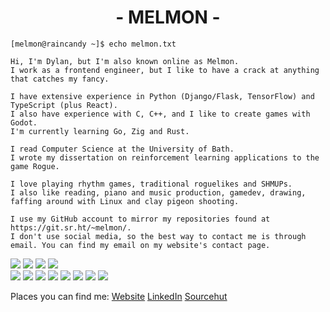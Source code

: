 <h1 align="center">- MELMON -</h1>

```
[melmon@raincandy ~]$ echo melmon.txt

Hi, I'm Dylan, but I'm also known online as Melmon.
I work as a frontend engineer, but I like to have a crack at anything that catches my fancy.

I have extensive experience in Python (Django/Flask, TensorFlow) and TypeScript (plus React).
I also have experience with C, C++, and I like to create games with Godot.
I'm currently learning Go, Zig and Rust.

I read Computer Science at the University of Bath.
I wrote my dissertation on reinforcement learning applications to the game Rogue.

I love playing rhythm games, traditional roguelikes and SHMUPs.
I also like reading, piano and music production, gamedev, drawing, faffing around with Linux and clay pigeon shooting.

I use my GitHub account to mirror my repositories found at https://git.sr.ht/~melmon/.
I don't use social media, so the best way to contact me is through email. You can find my email on my website's contact page.
```

<span><img src="https://img.shields.io/badge/-Editors-grey?style=flat-square" /></span>
<span><img src="https://img.shields.io/badge/-PyCharm-orange?style=flat-square" /></span>
<span><img src="https://img.shields.io/badge/-VS%20Code-red?style=flat-square" /></span>
<span><img src="https://img.shields.io/badge/-Neovim-orange?style=flat-square" /></span>
<br />
<span><img src="https://img.shields.io/badge/-Languages-grey?style=flat-square" /></span>
<span><img src="https://img.shields.io/badge/-Python-blue?style=flat-square" /></span>
<span><img src="https://img.shields.io/badge/-Typescript-navy?style=flat-square" /></span>
<span><img src="https://img.shields.io/badge/-C-blue?style=flat-square" /></span>
<span><img src="https://img.shields.io/badge/-C++-navy?style=flat-square" /></span>
<span><img src="https://img.shields.io/badge/-C%23-blue?style=flat-square" /></span>
<span><img src="https://img.shields.io/badge/-Kotlin-navy?style=flat-square" /></span>
<span><img src="https://img.shields.io/badge/-Rust-blue?style=flat-square" /></span>
<br />
<p>Places you can find me:
  <a href="https://melmon.dev/">Website</a>
  <a href="https://www.linkedin.com/in/dylan-drescher/">LinkedIn</a>
  <a href="https://git.sr.ht/~melmon/">Sourcehut</a>
</p>
